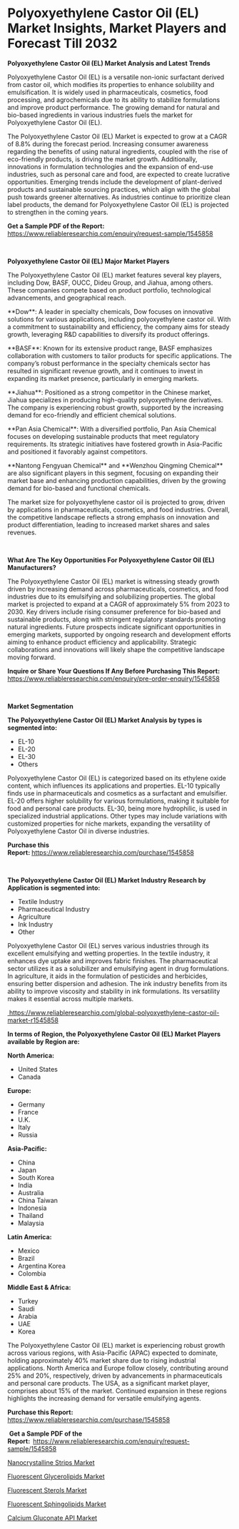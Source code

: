 <p><h1>Polyoxyethylene Castor Oil (EL) Market Insights, Market Players and Forecast Till 2032</h1></p><p><strong>Polyoxyethylene Castor Oil (EL) Market Analysis and Latest Trends</strong></p>
<p><p>Polyoxyethylene Castor Oil (EL) is a versatile non-ionic surfactant derived from castor oil, which modifies its properties to enhance solubility and emulsification. It is widely used in pharmaceuticals, cosmetics, food processing, and agrochemicals due to its ability to stabilize formulations and improve product performance. The growing demand for natural and bio-based ingredients in various industries fuels the market for Polyoxyethylene Castor Oil (EL).</p><p>The Polyoxyethylene Castor Oil (EL) Market is expected to grow at a CAGR of 8.8% during the forecast period. Increasing consumer awareness regarding the benefits of using natural ingredients, coupled with the rise of eco-friendly products, is driving the market growth. Additionally, innovations in formulation technologies and the expansion of end-use industries, such as personal care and food, are expected to create lucrative opportunities. Emerging trends include the development of plant-derived products and sustainable sourcing practices, which align with the global push towards greener alternatives. As industries continue to prioritize clean label products, the demand for Polyoxyethylene Castor Oil (EL) is projected to strengthen in the coming years.</p></p>
<p><strong>Get a Sample PDF of the Report:&nbsp;</strong> <a href="https://www.reliableresearchiq.com/enquiry/request-sample/1545858?utm_campaign=1906&utm_medium=2&utm_source=Github&utm_content=ia&utm_term=02042025&utm_id=polyoxyethylene-castor-oil-el">https://www.reliableresearchiq.com/enquiry/request-sample/1545858</a></p>
<p>&nbsp;</p>
<p><strong>Polyoxyethylene Castor Oil (EL) Major Market Players</strong></p>
<p><p>The Polyoxyethylene Castor Oil (EL) market features several key players, including Dow, BASF, OUCC, Dideu Group, and Jiahua, among others. These companies compete based on product portfolio, technological advancements, and geographical reach.</p><p>**Dow**: A leader in specialty chemicals, Dow focuses on innovative solutions for various applications, including polyoxyethylene castor oil. With a commitment to sustainability and efficiency, the company aims for steady growth, leveraging R&D capabilities to diversify its product offerings.</p><p>**BASF**: Known for its extensive product range, BASF emphasizes collaboration with customers to tailor products for specific applications. The company’s robust performance in the specialty chemicals sector has resulted in significant revenue growth, and it continues to invest in expanding its market presence, particularly in emerging markets.</p><p>**Jiahua**: Positioned as a strong competitor in the Chinese market, Jiahua specializes in producing high-quality polyoxyethylene derivatives. The company is experiencing robust growth, supported by the increasing demand for eco-friendly and efficient chemical solutions.</p><p>**Pan Asia Chemical**: With a diversified portfolio, Pan Asia Chemical focuses on developing sustainable products that meet regulatory requirements. Its strategic initiatives have fostered growth in Asia-Pacific and positioned it favorably against competitors.</p><p>**Nantong Fengyuan Chemical** and **Wenzhou Qingming Chemical** are also significant players in this segment, focusing on expanding their market base and enhancing production capabilities, driven by the growing demand for bio-based and functional chemicals.</p><p>The market size for polyoxyethylene castor oil is projected to grow, driven by applications in pharmaceuticals, cosmetics, and food industries. Overall, the competitive landscape reflects a strong emphasis on innovation and product differentiation, leading to increased market shares and sales revenues.</p></p>
<p>&nbsp;</p>
<p><strong>What Are The Key Opportunities For Polyoxyethylene Castor Oil (EL) Manufacturers?</strong></p>
<p><p>The Polyoxyethylene Castor Oil (EL) market is witnessing steady growth driven by increasing demand across pharmaceuticals, cosmetics, and food industries due to its emulsifying and solubilizing properties. The global market is projected to expand at a CAGR of approximately 5% from 2023 to 2030. Key drivers include rising consumer preference for bio-based and sustainable products, along with stringent regulatory standards promoting natural ingredients. Future prospects indicate significant opportunities in emerging markets, supported by ongoing research and development efforts aiming to enhance product efficiency and applicability. Strategic collaborations and innovations will likely shape the competitive landscape moving forward.</p></p>
<p><strong>Inquire or Share Your Questions If Any Before Purchasing This Report:</strong> <a href="https://www.reliableresearchiq.com/enquiry/pre-order-enquiry/1545858?utm_campaign=1906&utm_medium=2&utm_source=Github&utm_content=ia&utm_term=02042025&utm_id=polyoxyethylene-castor-oil-el">https://www.reliableresearchiq.com/enquiry/pre-order-enquiry/1545858</a></p>
<p>&nbsp;</p>
<p><strong>Market Segmentation</strong></p>
<p><strong>The Polyoxyethylene Castor Oil (EL) Market Analysis by types is segmented into:</strong></p>
<p><ul><li>EL-10</li><li>EL-20</li><li>EL-30</li><li>Others</li></ul></p>
<p><p>Polyoxyethylene Castor Oil (EL) is categorized based on its ethylene oxide content, which influences its applications and properties. EL-10 typically finds use in pharmaceuticals and cosmetics as a surfactant and emulsifier. EL-20 offers higher solubility for various formulations, making it suitable for food and personal care products. EL-30, being more hydrophilic, is used in specialized industrial applications. Other types may include variations with customized properties for niche markets, expanding the versatility of Polyoxyethylene Castor Oil in diverse industries.</p></p>
<p><strong>Purchase this Report:&nbsp;</strong><a href="https://www.reliableresearchiq.com/purchase/1545858?utm_campaign=1906&utm_medium=2&utm_source=Github&utm_content=ia&utm_term=02042025&utm_id=polyoxyethylene-castor-oil-el">https://www.reliableresearchiq.com/purchase/1545858</a></p>
<p>&nbsp;</p>
<p><strong>The Polyoxyethylene Castor Oil (EL) Market Industry Research by Application is segmented into:</strong></p>
<p><ul><li>Textile Industry</li><li>Pharmaceutical Industry</li><li>Agriculture</li><li>Ink Industry</li><li>Other</li></ul></p>
<p><p>Polyoxyethylene Castor Oil (EL) serves various industries through its excellent emulsifying and wetting properties. In the textile industry, it enhances dye uptake and improves fabric finishes. The pharmaceutical sector utilizes it as a solubilizer and emulsifying agent in drug formulations. In agriculture, it aids in the formulation of pesticides and herbicides, ensuring better dispersion and adhesion. The ink industry benefits from its ability to improve viscosity and stability in ink formulations. Its versatility makes it essential across multiple markets.</p></p>
<p><a href="https://www.reliableresearchiq.com/global-polyoxyethylene-castor-oil-market-r1545858?utm_campaign=1906&utm_medium=2&utm_source=Github&utm_content=ia&utm_term=02042025&utm_id=polyoxyethylene-castor-oil-el">&nbsp;https://www.reliableresearchiq.com/global-polyoxyethylene-castor-oil-market-r1545858</a></p>
<p><strong>In terms of Region, the Polyoxyethylene Castor Oil (EL) Market Players available by Region are:</strong></p>
<p>
    <p> <strong> North America: </strong>
        <ul>
            <li>United States</li>
            <li>Canada</li>
        </ul>
        </p> 
    <p> <strong> Europe: </strong>
        <ul>
            <li>Germany</li>
            <li>France</li>
            <li>U.K.</li>
            <li>Italy</li>
            <li>Russia</li>
        </ul>
        </p> 
    <p> <strong> Asia-Pacific: </strong>
        <ul>
            <li>China</li>
            <li>Japan</li>
            <li>South Korea</li>
            <li>India</li>
            <li>Australia</li>
            <li>China Taiwan</li>
            <li>Indonesia</li>
            <li>Thailand</li>
            <li>Malaysia</li>
        </ul>
        </p> 
    <p> <strong> Latin America: </strong>
        <ul>
            <li>Mexico</li>
            <li>Brazil</li>
            <li>Argentina Korea</li>
            <li>Colombia</li>
        </ul>
        </p> 
    <p> <strong> Middle East & Africa: </strong>
        <ul>
            <li>Turkey</li>
            <li>Saudi</li>
            <li>Arabia</li>
            <li>UAE</li>
            <li>Korea</li>
        </ul>
    </p>
    </p>
<p><p>The Polyoxyethylene Castor Oil (EL) market is experiencing robust growth across various regions, with Asia-Pacific (APAC) expected to dominate, holding approximately 40% market share due to rising industrial applications. North America and Europe follow closely, contributing around 25% and 20%, respectively, driven by advancements in pharmaceuticals and personal care products. The USA, as a significant market player, comprises about 15% of the market. Continued expansion in these regions highlights the increasing demand for versatile emulsifying agents.</p></p>
<p><strong>Purchase this Report: </strong><a href="https://www.reliableresearchiq.com/purchase/1545858?utm_campaign=1906&utm_medium=2&utm_source=Github&utm_content=ia&utm_term=02042025&utm_id=polyoxyethylene-castor-oil-el">https://www.reliableresearchiq.com/purchase/1545858</a></p>
<p>&nbsp;<strong>Get a Sample PDF of the Report:&nbsp;&nbsp;</strong><a href="https://www.reliableresearchiq.com/enquiry/request-sample/1545858?utm_campaign=1906&utm_medium=2&utm_source=Github&utm_content=ia&utm_term=02042025&utm_id=polyoxyethylene-castor-oil-el">https://www.reliableresearchiq.com/enquiry/request-sample/1545858</a></p>
<p><strong></strong></p>
<p><p><a href="https://github.com/laingragle95/Market-Research-Report-List-1/blob/main/nanocrystalline-strips-market.md?utm_campaign=1906&utm_medium=2&utm_source=Github&utm_content=ia&utm_term=02042025&utm_id=polyoxyethylene-castor-oil-el">Nanocrystalline Strips Market</a></p><p><a href="https://github.com/rakowpleetj1/Market-Research-Report-List-1/blob/main/fluorescent-glycerolipids-market.md?utm_campaign=1906&utm_medium=2&utm_source=Github&utm_content=ia&utm_term=02042025&utm_id=polyoxyethylene-castor-oil-el">Fluorescent Glycerolipids Market</a></p><p><a href="https://github.com/buenayankobl/Market-Research-Report-List-1/blob/main/fluorescent-sterols-market.md?utm_campaign=1906&utm_medium=2&utm_source=Github&utm_content=ia&utm_term=02042025&utm_id=polyoxyethylene-castor-oil-el">Fluorescent Sterols Market</a></p><p><a href="https://github.com/mcveathuane2/Market-Research-Report-List-1/blob/main/fluorescent-sphingolipids-market.md?utm_campaign=1906&utm_medium=2&utm_source=Github&utm_content=ia&utm_term=02042025&utm_id=polyoxyethylene-castor-oil-el">Fluorescent Sphingolipids Market</a></p><p><a href="https://github.com/uripeachrii/Market-Research-Report-List-1/blob/main/calcium-gluconate-api-market.md?utm_campaign=1906&utm_medium=2&utm_source=Github&utm_content=ia&utm_term=02042025&utm_id=polyoxyethylene-castor-oil-el">Calcium Gluconate API Market</a></p></p>